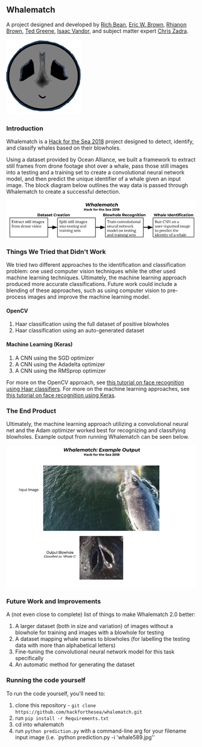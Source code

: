 ## Whalematch
A project designed and developed by [Rich Bean](https://github.com/rbeanqa), [Eric W. Brown](https://github.com/Feneric), [Rhianon Brown](https://github.com/Rhi-Bot), [Ted Greene](https://github.com/tngreene), [Isaac Vandor](https://github.com/isaacvandor), and subject matter expert [Chris Zadra](https://www.linkedin.com/in/chriszadra/).

![Logo](https://raw.githubusercontent.com/hackforthesea/whalematch/master/WhaleMatchLogo.png)

### Introduction
Whalematch is a [Hack for the Sea 2018](https://www.hackforthesea.tech/GLO) project designed to detect, identify, and classify whales based on their blowholes. 

Using a dataset provided by Ocean Alliance, we built a framework to extract still frames from drone footage shot over a whale, pass those still images into a testing and a training set to create a convolutional neural network model, and then predict the unique identifier of a whale given an input image. The block diagram below outlines the way data is passed through Whalematch to create a successful detection.

![This block diagram](https://raw.githubusercontent.com/hackforthesea/whalematch/master/whalematch.jpg)

### Things We Tried that Didn't Work
We tried two different approaches to the identification and classification problem: one used computer vision techniques while the other used machine learning techniques. Ultimately, the machine learning approach produced more accurate classifications. Future work could include a blending of these approaches, such as using computer vision to pre-process images and improve the machine learning model.

#### OpenCV
1. Haar classification using the full dataset of positive blowholes
2. Haar classification using an auto-generated dataset

#### Machine Learning (Keras)
1. A CNN using the SGD optimizer
2. A CNN using the Adadelta optimizer
3. A CNN using the RMSprop optimizer

For more on the OpenCV approach, see [this tutorial on face recognition using Haar classifiers](https://docs.opencv.org/3.3.0/d7/d8b/tutorial_py_face_detection.html). For more on the machine learning approaches, see [this tutorial on face recognition using Keras](https://medium.freecodecamp.org/making-your-own-face-recognition-system-29a8e728107c).

### The End Product
Ultimately, the machine learning approach utilizing a convolutional neural net and the Adam optimizer worked best for recognizing and classifying blowholes. Example output from running Whalematch can be seen below.

![Example Whalematch Output](https://raw.githubusercontent.com/hackforthesea/whalematch/master/Whalematch%20Output.jpg)

### Future Work and Improvements
A (not even close to complete) list of things to make Whalematch 2.0 better:
1. A larger dataset (both in size and variation) of images without a blowhole for training and images with a blowhole for testing
2. A dataset mapping whale names to blowholes (for labelling the testing data with more than alphabetical letters)
3. Fine-tuning the convolutional neural network model for this task specifically
4. An automatic method for generating the dataset

### Running the code yourself
To run the code yourself, you'll need to:
1. clone this repository - `git clone https://github.com/hackforthesea/whalematch.git`
2. run `pip install -r Requirements.txt`
3. cd into whalematch
4. run `python prediction.py` with a command-line arg for your filename input image (i.e. `python prediction.py -i 'whale589.jpg''
